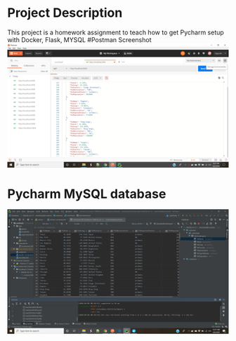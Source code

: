 # Project Description
This project is a homework assignment to teach how to get Pycharm setup with Docker, Flask, MYSQL 
#Postman Screenshot
![postman request output](screenshots/Screenshot(104).png)


# Pycharm MySQL database
![pycharm MySql](screenshots/Screenshot(105).png)